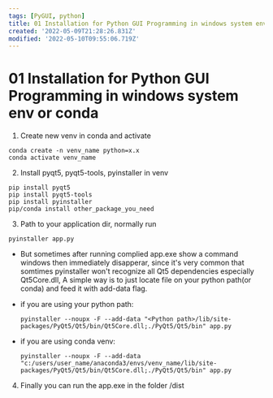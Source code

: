 ```yaml
---
tags: [PyGUI, python]
title: 01 Installation for Python GUI Programming in windows system env or conda
created: '2022-05-09T21:28:26.831Z'
modified: '2022-05-10T09:55:06.719Z'
---
```


# 01 Installation for Python GUI Programming in windows system env or conda 

1. Create new venv in conda and activate
```shell
conda create -n venv_name python=x.x 
conda activate venv_name
```
2. Install pyqt5, pyqt5-tools, pyinstaller in venv 
```shell
pip install pyqt5
pip install pyqt5-tools
pip install pyinstaller
pip/conda install other_package_you_need
```
3. Path to your application dir, normally run
```shell
pyinstaller app.py
``` 
- But sometimes after running complied app.exe show a command windows then immediately disapperar, since it's very common that somtimes pyinstaller won't recognize all Qt5 dependencies especially Qt5Core.dll, A simple way is to just locate file on your python path(or conda) and feed it with add-data flag.
  
- if you are using your python path:
  ```shell
  pyinstaller --noupx -F --add-data "<Python path>/lib/site-packages/PyQt5/Qt5/bin/Qt5Core.dll;./PyQt5/Qt5/bin" app.py
  ```
- if you are using conda venv:
  ```shell
  pyinstaller --noupx -F --add-data "c:/users/user_name/anaconda3/envs/venv_name/lib/site-packages/PyQt5/Qt5/bin/Qt5Core.dll;./PyQt5/Qt5/bin" app.py
  ```
4. Finally you can run the app.exe in the folder /dist



